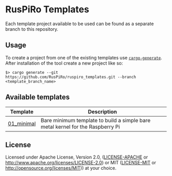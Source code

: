# RusPiRo Templates

Each template project available to be used can be found as a separate branch to this repository.

## Usage
To create a project from one of the existing templates use [`cargo-generate`](https://crates.io/crates/cargo-generate).
After installation of the tool create a new project like so:
```
$> cargo generate --git https://github.com/RusPiRo/ruspiro_templates.git --branch <template_branch_name>
```

## Available templates
Template                                      | Description
----------------------------------------------|-------------------------------------------------------------------------------
[01_minimal](../../tree/templates/01_minimal) | Bare minimum template to build a simple bare metal kernel for the Raspberry Pi

## License
Licensed under Apache License, Version 2.0, ([LICENSE-APACHE](LICENSE-APACHE) or http://www.apache.org/licenses/LICENSE-2.0) or MIT ([LICENSE-MIT](LICENSE-MIT) or http://opensource.org/licenses/MIT)) at your choice.